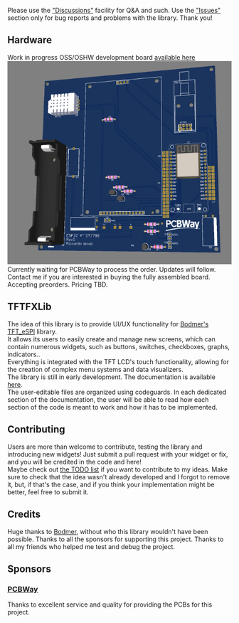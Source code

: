 Please use the ["Discussions"](https://github.com/riacob/TFTFXLib/discussions) facility for Q&A and such. Use the ["Issues"](https://github.com/riacob/TFTFXLib/issues) section only for bug reports and problems with the library. Thank you!

## Hardware
Work in progress OSS/OSHW development board [available here](https://oshwlab.com/iacob.riccardo/esp32_tft_4inch)
![PCB 3D Render](images/pcb_3d.png "PCB 3D Render")
<br>
Currently waiting for PCBWay to process the order. Updates will follow.
Contact me if you are interested in buying the fully assembled board. Accepting preorders. Pricing TBD.

## TFTFXLib
The idea of this library is to provide UI/UX functionality for [Bodmer's TFT_eSPI](https://github.com/Bodmer/TFT_eSPI) library.
<br>
It allows its users to easily create and manage new screens, which can contain numerous widgets, such as buttons, switches, checkboxes, graphs, indicators..
<br>
Everything is integrated with the TFT LCD's touch functionality, allowing for the creation of complex menu systems and data visualizers.
<br>
The library is still in early development. The documentation is available [here](https://github.com/riacob/TFTFXLib/tree/main/docs/).
<br>
The user-editable files are organized using codeguards. In each dedicated section of the documentation, the user will be able to read how each section of the code is meant to work and how it has to be implemented.

## Contributing
Users are more than welcome to contribute, testing the library and introducing new widgets! Just submit a pull request with your widget or fix, and you will be credited in the code and here!
<br>
Maybe check out [the TODO list](https://github.com/riacob/TFTFXLib/tree/main/docs/TODO.md) if you want to contribute to my ideas. Make sure to check that the idea wasn't already developed and I forgot to remove it, but, if that's the case, and if you think your implementation might be better, feel free to submit it.

## Credits
Huge thanks to [Bodmer](https://github.com/Bodmer), without who this library wouldn't have been possible.
Thanks to all the sponsors for supporting this project.
Thanks to all my friends who helped me test and debug the project.

## Sponsors
### [PCBWay](https://pcbway.com/g/745Je3)
Thanks to excellent service and quality for providing the PCBs for this project.

